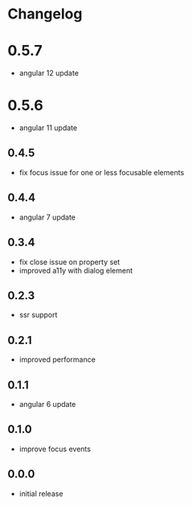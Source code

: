 # Changelog

# 0.5.7
- angular 12 update

# 0.5.6
- angular 11 update

## 0.4.5
- fix focus issue for one or less focusable elements

## 0.4.4
- angular 7 update

## 0.3.4
- fix close issue on property set
- improved a11y with dialog element

## 0.2.3
- ssr support

## 0.2.1
- improved performance

## 0.1.1
- angular 6 update

## 0.1.0
- improve focus events

## 0.0.0
- initial release